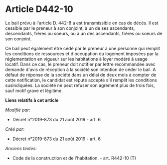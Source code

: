# Article D442-10

Le bail prévu à l'article D. 442-8 a est transmissible en cas de décès. Il est cessible par le preneur à son conjoint, à un
de ses ascendants, descendants, frères ou soeurs, ou à un des ascendants, frères ou soeurs de son conjoint.

Ce bail peut également être cédé par le preneur à une personne qui remplit les conditions de ressources et d'occupation du
logement imposées par la réglementation en vigueur sur les habitations à loyer modéré à usage locatif. Dans ce cas, le
preneur doit notifier par lettre recommandée avec demande d'avis de réception à la société son intention de céder le bail. A
défaut de réponse de la société dans un délai de deux mois à compter de cette notification, le candidat est réputé accepté
s'il remplit les conditions susindiquées. La société ne peut refuser son agrément plus de trois fois, sauf motif grave et
légitime.

**Liens relatifs à cet article**

_Modifié par_:

  - Décret n°2019-873 du 21 août 2019 - art. 6

_Créé par_:

  - Décret n°2019-873 du 21 août 2019 - art. 6

_Anciens textes_:

  - Code de la construction et de l'habitation. - art. R442-10 (T)

